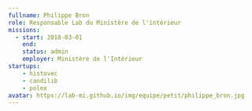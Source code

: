 ```yaml
---
fullname: Philippe Bron
role: Responsable Lab du Ministère de l'intérieur
missions:
  - start: 2018-03-01
    end:
    status: admin
    employer: Ministère de l'Intérieur
startups:
    - histovec
    - candilib
    - polex
avatar: https://lab-mi.github.io/img/equipe/petit/philippe_bron.jpg
---
```

